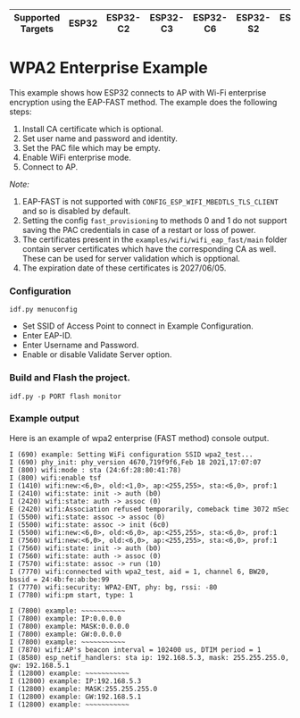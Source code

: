| Supported Targets | ESP32 | ESP32-C2 | ESP32-C3 | ESP32-C6 | ESP32-S2 | ESP32-S3 |
| ----------------- | ----- | -------- | -------- | -------- | -------- | -------- |

# WPA2 Enterprise Example

This example shows how ESP32 connects to AP with Wi-Fi enterprise encryption using the EAP-FAST method. The example does the following steps:

1. Install CA certificate which is optional.
2. Set user name and password and identity.
3. Set the PAC file which may be empty.
4. Enable WiFi enterprise mode.
5. Connect to AP.

*Note:*
1. EAP-FAST is not supported with `CONFIG_ESP_WIFI_MBEDTLS_TLS_CLIENT` and so is disabled by default.
2. Setting the config `fast_provisioning` to methods 0 and 1 do not support saving the PAC credentials in case of a restart or loss of power.
3. The certificates present in the `examples/wifi/wifi_eap_fast/main` folder contain server certificates which have the corresponding CA as well. These can be used for server validation which is opptional.
4. The expiration date of these certificates is 2027/06/05.

### Configuration

```
idf.py menuconfig
```
* Set SSID of Access Point to connect in Example Configuration.
* Enter EAP-ID.
* Enter Username and Password.
* Enable or disable Validate Server option.

### Build and Flash the project.

```
idf.py -p PORT flash monitor
```

### Example output

Here is an example of wpa2 enterprise (FAST method) console output.
```
I (690) example: Setting WiFi configuration SSID wpa2_test...
I (690) phy_init: phy_version 4670,719f9f6,Feb 18 2021,17:07:07
I (800) wifi:mode : sta (24:6f:28:80:41:78)
I (800) wifi:enable tsf
I (1410) wifi:new:<6,0>, old:<1,0>, ap:<255,255>, sta:<6,0>, prof:1
I (2410) wifi:state: init -> auth (b0)
I (2420) wifi:state: auth -> assoc (0)
E (2420) wifi:Association refused temporarily, comeback time 3072 mSec
I (5500) wifi:state: assoc -> assoc (0)
I (5500) wifi:state: assoc -> init (6c0)
I (5500) wifi:new:<6,0>, old:<6,0>, ap:<255,255>, sta:<6,0>, prof:1
I (7560) wifi:new:<6,0>, old:<6,0>, ap:<255,255>, sta:<6,0>, prof:1
I (7560) wifi:state: init -> auth (b0)
I (7560) wifi:state: auth -> assoc (0)
I (7570) wifi:state: assoc -> run (10)
I (7770) wifi:connected with wpa2_test, aid = 1, channel 6, BW20, bssid = 24:4b:fe:ab:be:99
I (7770) wifi:security: WPA2-ENT, phy: bg, rssi: -80
I (7780) wifi:pm start, type: 1

I (7800) example: ~~~~~~~~~~~
I (7800) example: IP:0.0.0.0
I (7800) example: MASK:0.0.0.0
I (7800) example: GW:0.0.0.0
I (7800) example: ~~~~~~~~~~~
I (7870) wifi:AP's beacon interval = 102400 us, DTIM period = 1
I (8580) esp_netif_handlers: sta ip: 192.168.5.3, mask: 255.255.255.0, gw: 192.168.5.1
I (12800) example: ~~~~~~~~~~~
I (12800) example: IP:192.168.5.3
I (12800) example: MASK:255.255.255.0
I (12800) example: GW:192.168.5.1
I (12800) example: ~~~~~~~~~~~
```
